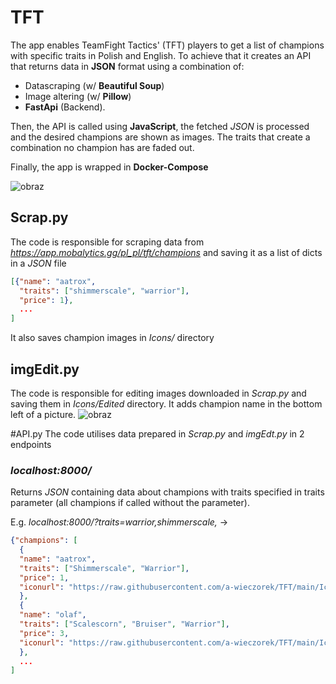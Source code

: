 # TFT
The app enables TeamFight Tactics' (TFT) players to get a list of champions with specific traits in Polish and English.
To achieve that it creates an API that returns data in **JSON** format using a combination of:
- Datascraping (w/ **Beautiful Soup**)
- Image altering (w/ **Pillow**)
- **FastApi** (Backend).

Then, the API is called using **JavaScript**, the fetched *JSON* is processed and the desired champions are shown as images. The traits that create a combination no champion has are faded out.

Finally, the app is wrapped in **Docker-Compose**

![obraz](https://user-images.githubusercontent.com/102622810/177196769-ecc1694e-df40-4447-bf98-460c39331b91.png)


## Scrap.py
The code is responsible for scraping data from *https://app.mobalytics.gg/pl_pl/tft/champions* and saving it as a list of dicts in a *JSON* file
```JSON
[{"name": "aatrox", 
  "traits": ["shimmerscale", "warrior"],
  "price": 1},
  ...
]
```
It also saves champion images in *Icons/* directory


## imgEdit.py
The code is responsible for editing images downloaded in *Scrap.py* and saving them in *Icons/Edited* directory. It adds champion name in the bottom left of a picture.
![obraz](https://user-images.githubusercontent.com/102622810/177202845-69ac835b-8bec-42e5-9138-81c56a5a4e2d.png)


#API.py
The code utilises data prepared in *Scrap.py* and *imgEdt.py* in 2 endpoints


### *localhost:8000/*
Returns *JSON* containing data about champions with traits specified in traits parameter (all champions if called without the parameter).

E.g. *localhost:8000/?traits=warrior,shimmerscale,*  ->
```JSON
{"champions": [
  { 
  "name": "aatrox", 
  "traits": ["Shimmerscale", "Warrior"], 
  "price": 1, 
  "iconurl": "https://raw.githubusercontent.com/a-wieczorek/TFT/main/IconsEdited/aatrox.jpg"
  }, 
  {
  "name": "olaf", 
  "traits": ["Scalescorn", "Bruiser", "Warrior"], 
  "price": 3, 
  "iconurl": "https://raw.githubusercontent.com/a-wieczorek/TFT/main/IconsEdited/olaf.jpg"
  },
  ...
]
```



